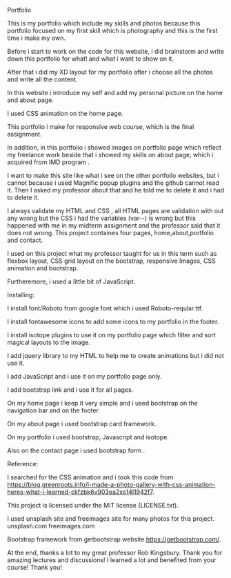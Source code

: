 Portfolio 

This is my portfolio which include my skills and photos because this portfolio focused on my first skill which is photography and this is the first time i make my own.

Before i start to work on the code for this website, i did brainstorm and write down this portfolio for what! and what i want to show on it.

After that i did my XD layout for my portfoilo after i choose all the photos and write all the content.

In this website i introduce my self and add my personal picture on the home and about page.

I used CSS animation on the home page.

This portfolio i make for responsive web course, which is the final assignment.

In addition, in this portfolio i showed images on portfolio page which reflect my freelance work beside that i showed
 my skills on about page, which i acquired from IMD program .

 I want to make this site like what i see on the other portfoilo websites, but i cannot because i used Magnific popup plugins and the github cannot read it. Then I 
 asked my professor about that and he told me to delete it and i had to delete it.

 I always validate my HTML and CSS , all HTML pages are validation with out any wrong but the CSS i had the variables (var--)
 is wrong but this happened with me in my midterm assignment and the professor said that it does not wrong.
This project containes four pages, home,about,portfolio and contact.

I used on this project what my professor taught for us in this term such as flexbox layout, CSS grid layout on the bootstrap,
responsive Images, CSS animation and bootstrap.

Furtheremore, i used a little bit of JavaScript.

Installing:

I install font/Roboto from google font which i used Roboto-reqular.ttf.

I install fontawesome icons to add some icons to my portfolio in the footer.

I install isotope plugins to use it on my portfolio page which filter and sort magical layouts to the image.

I add jquery library to my HTML to help me to create animations but i did not use it.

I add JavaScript and i use it on my portfolio page only.

I add bootstrap link and i use it for all pages.

On my home page i keep it very simple and i used bootstrap on the navigation bar and on the footer.

On my about page i used bootstrap card framework.

On my portfolio i used bootstrap, Javascript and isotope.

Also on the contact page i used bootstrap form .

Reference:

I searched for the CSS animation and i took this code from
https://blog.greenroots.info/i-made-a-photo-gallery-with-css-animation-heres-what-i-learned-ckfzbk6v903ea2xs14l1942f7.

This project is licensed under the MIT license (LICENSE.txt).

I used unsplash site and freeimages site for many photos for this project.
unsplash.com
freeimages.com

Bootstrap framework from getbootstrap website.https://getbootstrap.com/.


At the end, thanks a lot to my great professor Rob Kingsbury.
Thank you for amazing lectures and discussions! I learned a lot and benefited from your course! Thank you! 
